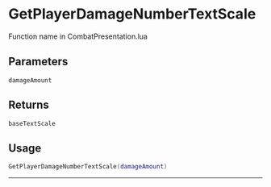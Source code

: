 # GetPlayerDamageNumberTextScale
Function name in CombatPresentation.lua
## Parameters
`damageAmount`
## Returns
`baseTextScale`
## Usage
```lua
GetPlayerDamageNumberTextScale(damageAmount)
```
---
